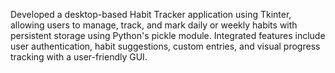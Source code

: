 Developed a desktop-based Habit Tracker application using Tkinter, allowing users to manage, track, and mark daily or weekly habits with persistent storage using Python's pickle module. 
Integrated features include user authentication, habit suggestions, custom entries, and visual progress tracking with a user-friendly GUI.
